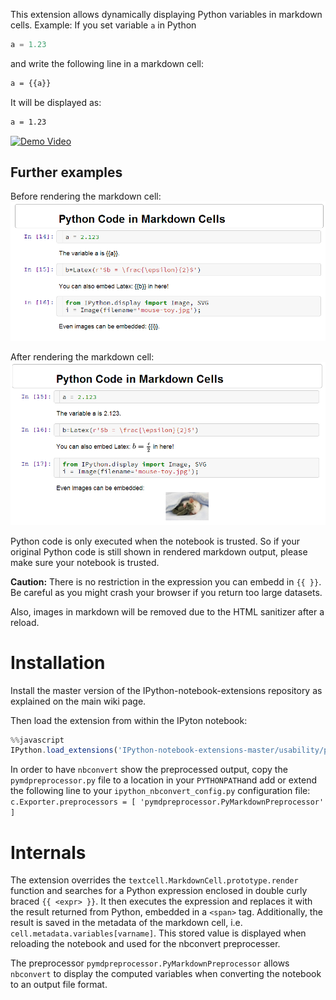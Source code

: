 This extension allows dynamically displaying Python variables in markdown cells.
Example:
If you set variable `a` in Python
```Python
a = 1.23
```
and write the following line in a markdown cell:
```Markdown
a = {{a}}
```
It will be displayed as:
```Markdown
a = 1.23
```

[![Demo Video](http://img.youtube.com/vi/_wLwLsgkExc/0.jpg)](https://youtu.be/_wLwLsgkExc)


Further examples
----------------

Before rendering the markdown cell:
![before](python-markdown-pre.png)

After rendering the markdown cell:
![after](python-markdown-post.png)

Python code is only executed when the notebook is trusted. So if your original Python code is still shown in rendered markdown output, please make sure your notebook is trusted.

**Caution:** There is no restriction in the expression you can embedd in `{{ }}`. Be careful as you might crash your browser if you return too large datasets.

Also, images in markdown will be removed due to the HTML sanitizer after a reload.


Installation
============

Install the master version of the IPython-notebook-extensions repository as explained on the main wiki page.

Then load the extension from within the IPyton notebook:
```javascript
%%javascript
IPython.load_extensions('IPython-notebook-extensions-master/usability/python-markdown/main');
```

In order to have `nbconvert` show the preprocessed output, copy the `pymdpreprocessor.py` file to a location in your `PYTHONPATH`and add or extend the following line to your `ipython_nbconvert_config.py` configuration file:
`c.Exporter.preprocessors = [ 'pymdpreprocessor.PyMarkdownPreprocessor' ]`


Internals
=========

The extension overrides the `textcell.MarkdownCell.prototype.render` function and searches for a Python expression enclosed in double curly braced `{{ <expr> }}`. It then executes the expression and replaces it with the result returned from Python, embedded in a `<span>` tag.
Additionally, the result is saved in the metadata of the markdown cell, i.e. `cell.metadata.variables[varname]`. This stored value is displayed when reloading the notebook and used for the nbconvert preprocesser.

The preprocessor `pymdpreprocessor.PyMarkdownPreprocessor` allows `nbconvert` to display the computed variables when converting the notebook to an output file format.
